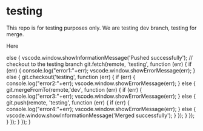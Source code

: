 # testing
This repo is for testing purposes only. We are testing dev branch, testing for merge.

Here

else {
						vscode.window.showInformationMessage('Pushed successfully');
						// checkout to the testing branch
						git.fetch(remote, 'testing', function (err) {
							if (err) {
								console.log("error1:"+err);
								vscode.window.showErrorMessage(err);
							}
							else {
								git.checkout('testing', function (err) {
									if (err) {
										console.log("error2:"+err);
										vscode.window.showErrorMessage(err);
									}
									else {
										git.mergeFromTo(remote,'dev', function (err) {
											if (err) {
												console.log("error3:"+err);
												vscode.window.showErrorMessage(err);
											}
											else {
												git.push(remote, 'testing', function (err) {
													if (err) {
														console.log("error4:"+err);
														vscode.window.showErrorMessage(err);
													}
													else {
														vscode.window.showInformationMessage('Merged successfully');
													}
												});
											}
										});
									}
								});
							}
						});
					}